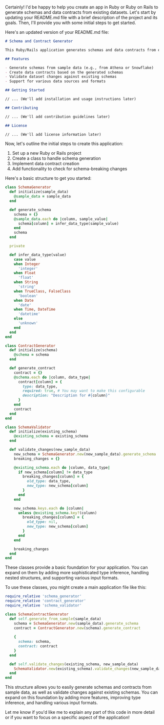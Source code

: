 Certainly! I'd be happy to help you create an app in Ruby or Ruby on Rails to generate schemas and data contracts from existing datasets. Let's start by updating your README.md file with a brief description of the project and its goals. Then, I'll provide you with some initial steps to get started.

Here's an updated version of your README.md file:

```markdown:README.md
# Schema and Contract Generator

This Ruby/Rails application generates schemas and data contracts from existing datasets or tables. It can also check changes to datasets to determine if they are schema-breaking.

## Features

- Generate schemas from sample data (e.g., from Athena or Snowflake)
- Create data contracts based on the generated schemas
- Validate dataset changes against existing schemas
- Support for various data sources and formats

## Getting Started

// ... (We'll add installation and usage instructions later)

## Contributing

// ... (We'll add contribution guidelines later)

## License

// ... (We'll add license information later)
```

Now, let's outline the initial steps to create this application:

1. Set up a new Ruby or Rails project
2. Create a class to handle schema generation
3. Implement data contract creation
4. Add functionality to check for schema-breaking changes

Here's a basic structure to get you started:

```ruby:lib/schema_generator.rb
class SchemaGenerator
  def initialize(sample_data)
    @sample_data = sample_data
  end

  def generate_schema
    schema = {}
    @sample_data.each do |column, sample_value|
      schema[column] = infer_data_type(sample_value)
    end
    schema
  end

  private

  def infer_data_type(value)
    case value
    when Integer
      'integer'
    when Float
      'float'
    when String
      'string'
    when TrueClass, FalseClass
      'boolean'
    when Date
      'date'
    when Time, DateTime
      'datetime'
    else
      'unknown'
    end
  end
end
```

```ruby:lib/contract_generator.rb
class ContractGenerator
  def initialize(schema)
    @schema = schema
  end

  def generate_contract
    contract = {}
    @schema.each do |column, data_type|
      contract[column] = {
        type: data_type,
        required: true, # You may want to make this configurable
        description: "Description for #{column}"
      }
    end
    contract
  end
end
```

```ruby:lib/schema_validator.rb
class SchemaValidator
  def initialize(existing_schema)
    @existing_schema = existing_schema
  end

  def validate_changes(new_sample_data)
    new_schema = SchemaGenerator.new(new_sample_data).generate_schema
    breaking_changes = {}

    @existing_schema.each do |column, data_type|
      if new_schema[column] != data_type
        breaking_changes[column] = {
          old_type: data_type,
          new_type: new_schema[column]
        }
      end
    end

    new_schema.keys.each do |column|
      unless @existing_schema.key?(column)
        breaking_changes[column] = {
          old_type: nil,
          new_type: new_schema[column]
        }
      end
    end

    breaking_changes
  end
end
```

These classes provide a basic foundation for your application. You can expand on them by adding more sophisticated type inference, handling nested structures, and supporting various input formats.

To use these classes, you might create a main application file like this:

```ruby:lib/schema_contract_generator.rb
require_relative 'schema_generator'
require_relative 'contract_generator'
require_relative 'schema_validator'

class SchemaContractGenerator
  def self.generate_from_sample(sample_data)
    schema = SchemaGenerator.new(sample_data).generate_schema
    contract = ContractGenerator.new(schema).generate_contract
    
    {
      schema: schema,
      contract: contract
    }
  end

  def self.validate_changes(existing_schema, new_sample_data)
    SchemaValidator.new(existing_schema).validate_changes(new_sample_data)
  end
end
```

This structure allows you to easily generate schemas and contracts from sample data, as well as validate changes against existing schemas. You can expand on this foundation by adding more features, improving type inference, and handling various input formats.

Let me know if you'd like me to explain any part of this code in more detail or if you want to focus on a specific aspect of the application!